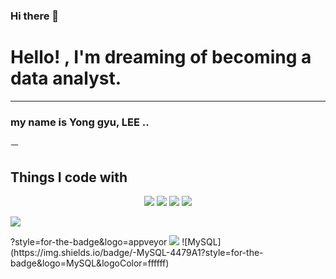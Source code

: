 ### Hi there 👋

<!--
**g-gyu09/g-gyu09** is a ✨ _special_ ✨ repository because its `README.md` (this file) appears on your GitHub profile.

Here are some ideas to get you started:

- 🔭 I’m currently working on ...
- 🌱 I’m currently learning ...
- 👯 I’m looking to collaborate on ...
- 🤔 I’m looking for help with ...
- 💬 Ask me about ...
- 📫 How to reach me: ...
- 😄 Pronouns: ...
- ⚡ Fun fact: ...
-->
<h1> Hello! ,  I'm dreaming of becoming a data analyst. </h1>
<hr>
<h3> my name is Yong gyu, LEE ..</h3>ㅡ
<p></p>
<p></p>
<h2> Things I code with </h2>
<div align="center">
  <img src="https://img.shields.io/badge/Python-3776AB?style=for-the-badge&logo=Python&logoColor=black">
  <img src="https://img.shields.io/badge/MySQL-4479A1?style=for-the-badge&logo=MySQL&logoColor=white">
  <img src="https://img.shields.io/badge/R-276DC3?style=for-the-badge&logo=R&logoColor=ffffff">
  <img src="https://img.shields.io/badge/Linux-FCC624?style=for-the-badge&logo=Linux&logoColor=ffffff">
</div>
<p>
  <img src="https://img.shields.io/badge/MySQL-4479A1?style=flat-square&logo=MySQL&logoColor=white"/>
</p>
?style=for-the-badge&logo=appveyor

<img src="https://img.shields.io/badge/mysql-4479A1?style=for-the-badge&logo=mysql&logoColor=white">
![MySQL](https://img.shields.io/badge/-MySQL-4479A1?style=for-the-badge&logo=MySQL&logoColor=ffffff)
